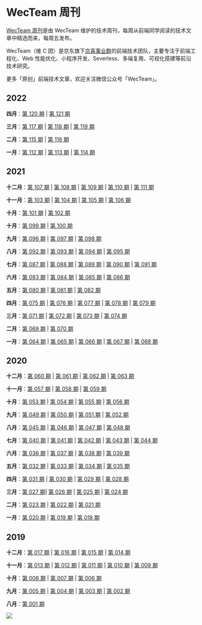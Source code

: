 # WecTeam 周刊

[WecTeam 周刊](https://github.com/wecteam/weekly)是由 WecTeam 维护的技术周刊，每周从前端同学阅读的技术文章中精选而来，每周五发布。

WecTeam（维 C 团）是京东旗下[京喜事业群](http://wecteam.io/)的前端技术团队，主要专注于前端工程化、Web 性能优化、小程序开发、Severless、多端复用、可视化搭建等前沿技术研究。

更多「原创」前端技术文章，欢迎关注微信公众号「WecTeam」。

## 2022

**四月**：[第 120 期](2022年/weekly-120.md) | [第 121 期](2022年/weekly-121.md)

**三月**：[第 117 期](2022年/weekly-117.md) | [第 118 期](2022年/weekly-118.md) | [第 119 期](2022年/weekly-119.md)

**二月**：[第 115 期](2022年/weekly-115.md) | [第 116 期](2022年/weekly-116.md)

**一月**：[第 112 期](2022年/weekly-112.md) | [第 113 期](2022年/weekly-113.md) | [第 114 期](2022年/weekly-114.md)

## 2021

**十二月**：[第 107 期](2021年/weekly-107.md) | [第 108 期](2021年/weekly-108.md) | [第 109 期](2021年/weekly-109.md) | [第 110 期](2021年/weekly-110.md) | [第 111 期](2021年/weekly-111.md)

**十一月**：[第 103 期](2021年/weekly-103.md) | [第 104 期](2021年/weekly-104.md) | [第 105 期](2021年/weekly-105.md) | [第 106 期](2021年/weekly-106.md)

**十月**：[第 101 期](2021年/weekly-101.md) | [第 102 期](2021年/weekly-102.md)

**十月**：[第 099 期](2021年/weekly-099.md) | [第 100 期](2021年/weekly-100.md)

**九月**：[第 096 期](2021年/weekly-096.md) | [第 097 期](2021年/weekly-097.md) | [第 098 期](2021年/weekly-098.md)

**八月**：[第 092 期](2021年/weekly-092.md) | [第 093 期](2021年/weekly-093.md) | [第 094 期](2021年/weekly-094.md) | [第 095 期](2021年/weekly-095.md)

**七月**：[第 087 期](2021年/weekly-087.md) | [第 088 期](2021年/weekly-088.md) | [第 089 期](2021年/weekly-089.md) | [第 090 期](2021年/weekly-090.md) | [第 091 期](2021年/weekly-091.md)

**六月**：[第 083 期](2021年/weekly-083.md) | [第 084 期](2021年/weekly-084.md) | [第 085 期](2021年/weekly-085.md) | [第 086 期](2021年/weekly-086.md)

**五月**：[第 080 期](2021年/weekly-080.md) | [第 081 期](2021年/weekly-081.md) | [第 082 期](2021年/weekly-082.md)

**四月**：[第 075 期](2021年/weekly-075.md) | [第 076 期](2021年/weekly-076.md) | [第 077 期](2021年/weekly-077.md) | [第 078 期](2021年/weekly-078.md) | [第 079 期](2021年/weekly-079.md)

**三月**：[第 071 期](2021年/weekly-071.md) | [第 072 期](2021年/weekly-072.md) | [第 073 期](2021年/weekly-073.md) | [第 074 期](2021年/weekly-074.md)

**二月**：[第 069 期](2021年/weekly-069.md) | [第 070 期](2021年/weekly-070.md)

**一月**：[第 064 期](2021年/weekly-064.md) | [第 065 期](2021年/weekly-065.md) | [第 066 期](2021年/weekly-066.md) | [第 067 期](2021年/weekly-067.md) | [第 068 期](2021年/weekly-068.md)

## 2020

**十二月**：[第 060 期](2020年/weekly-060.md) | [第 061 期](2020年/weekly-061.md) | [第 062 期](2020年/weekly-062.md) | [第 063 期](2020年/weekly-063.md)

**十一月**：[第 057 期](2020年/weekly-057.md) | [第 058 期](2020年/weekly-058.md) | [第 059 期](2020年/weekly-059.md)

**十月**：[第 053 期](2020年/weekly-053.md) | [第 054 期](2020年/weekly-054.md) | [第 055 期](2020年/weekly-055.md) | [第 056 期](2020年/weekly-056.md)

**九月**：[第 049 期](2020年/weekly-049.md) | [第 050 期](2020年/weekly-050.md) | [第 051 期](2020年/weekly-051.md) | [第 052 期](2020年/weekly-052.md)

**八月**：[第 045 期](2020年/weekly-045.md) | [第 046 期](2020年/weekly-046.md) | [第 047 期](2020年/weekly-047.md) | [第 048 期](2020年/weekly-048.md)

**七月**：[第 040 期](2020年/weekly-040.md) | [第 041 期](2020年/weekly-041.md) | [第 042 期](2020年/weekly-042.md) | [第 043 期](2020年/weekly-043.md) | [第 044 期](2020年/weekly-044.md)

**六月**：[第 036 期](2020年/weekly-036.md) | [第 037 期](2020年/weekly-037.md) | [第 038 期](2020年/weekly-038.md) | [第 039 期](2020年/weekly-039.md)

**五月**：[第 032 期](2020年/weekly-032.md) | [第 033 期](2020年/weekly-033.md) | [第 034 期](2020年/weekly-034.md) | [第 035 期](2020年/weekly-035.md)

**四月**：[第 031 期](2020年/weekly-031.md) | [第 030 期](2020年/weekly-030.md) | [第 029 期](2020年/weekly-029.md) | [第 028 期](2020年/weekly-028.md)

**三月**：[第 027 期](2020年/weekly-027.md)| [第 026 期](2020年/weekly-026.md) | [第 025 期](2020年/weekly-025.md) | [第 024 期](2020年/weekly-024.md)

**二月**：[第 023 期](2020年/weekly-023.md) | [第 022 期](2020年/weekly-022.md) | [第 021 期](2020年/weekly-021.md)

**一月**：[第 020 期](2020年/weekly-020.md) | [第 019 期](2020年/weekly-019.md) | [第 018 期](2020年/weekly-018.md)

## 2019

**十二月**：[第 017 期](2019年/weekly-017.md) | [第 016 期](2019年/weekly-016.md) | [第 015 期](2019年/weekly-015.md) | [第 014 期](2019年/weekly-014.md) ​

**十一月**：[第 013 期](2019年/weekly-013.md) | [第 012 期](2019年/weekly-012.md) | [第 011 期](2019年/weekly-011.md) | [第 010 期](2019年/weekly-010.md) | [第 009 期](2019年/weekly-009.md)

**十月**：[第 008 期](2019年/weekly-008.md) | [第 007 期](2019年/weekly-007.md) | [第 006 期](2019年/weekly-006.md)

**九月**：[第 005 期](2019年/weekly-005.md) | [第 004 期](2019年/weekly-004.md) | [第 003 期](2019年/weekly-003.md) | [第 002 期](2019年/weekly-002.md)

**八月**：[第 001 期](2019年/weekly-001.md)

![](https://img.smyhvae.com/WecTeam_2021.jpeg)
